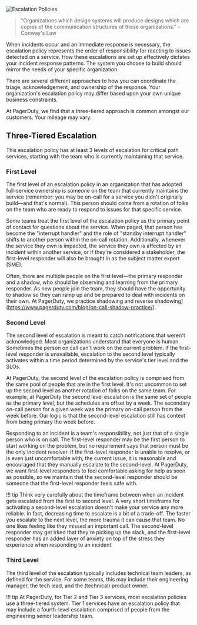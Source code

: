 ![Escalation Policies](../assets/img/headers/FSO-Escalation.png)

> "Organizations which design systems will produce designs which are copies of the communication structures of these organizations." - Conway's Law

When incidents occur and an immediate response is necessary, the escalation policy represents the order of responsibility for reacting to issues detected on a service. How these escalations are set up effectively dictates your incident response patterns. The system you choose to build should mirror the needs of your specific organization.

There are several different approaches to how you can coordinate the triage, acknowledgement, and ownership of the response. Your organization's escalation policy may differ based upon your own unique business constraints.

At PagerDuty, we find that a three-tiered approach is common amongst our customers. Your mileage may vary.

## Three-Tiered Escalation
This escalation policy has at least 3 levels of escalation for critical path services, starting with the team who is currently maintaining that service.

### First Level
The first level of an escalation policy in an organization that has adopted full-service ownership is someone on the team that currently maintains the service (remember: you may be on-call for a service you didn't originally build—and that's normal). This person should come from a rotation of folks on the team who are ready to respond to issues for that specific service.

Some teams treat the first level of the escalation policy as the primary point of contact for questions about the service. When paged, that person has become the "interrupt handler" and the role of "standby interrupt handler" shifts to another person within the on-call rotation. Additionally, whenever the service they own is impacted, the service they own is affected by an incident within another service, or if they're considered a stakeholder, the first-level responder will also be brought in as the subject matter expert (SME).

Often, there are multiple people on the first level—the primary responder and a shadow, who should be observing and learning from the primary responder. As new people join the team, they should have the opportunity to shadow so they can ramp up and be prepared to deal with incidents on their own. At PagerDuty, we practice shadowing and reverse shadowing](https://www.pagerduty.com/blog/on-call-shadow-practice/).

### Second Level
The second level of escalation is meant to catch notifications that weren't acknowledged. Most organizations understand that everyone is human. Sometimes the person on call can't work on the current problem. If the first-level responder is unavailable, escalation to the second level typically activates within a time period determined by the service's tier level and the SLOs.

At PagerDuty, the second level of the escalation policy is comprised from the same pool of people that are in the first level. It's not uncommon to set up the second level as another rotation of folks on the same team. For example, at PagerDuty the second level escalation is the same set of people as the primary level, but the schedules are offset by a week. The secondary on-call person for a given week was the primary on-call person from the week before. Our logic is that the second-level escalation still has context from being primary the week before.

Responding to an incident is a team's responsibility, not just that of a single person who is on call. The first-level responder may be the first person to start working on the problem, but no requirement says that person must be the only incident resolver. If the first-level responder is unable to resolve, or is even just uncomfortable with, the current issue, it is reasonable and encouraged that they manually escalate to the second-level. At PagerDuty, we want first-level responders to feel comfortable asking for help as soon as possible, so we maintain that the second-level responder should be someone that the first-level responder feels safe with.

!!! tip
    Think very carefully about the timeframe between when an incident gets escalated from the first to second level. A very short timeframe for activating a second-level escalation doesn't make your service any more reliable. In fact, decreasing time to escalate is a bit of a trade-off. The faster you escalate to the next level, the more trauma it can cause that team. No one likes feeling like they missed an important call. The second-level responder may get irked that they're picking up the slack, and the first-level responder has an added layer of anxiety on top of the stress they experience when responding to an incident.

### Third Level
The third level of the escalation typically includes technical team leaders, as defined for the service. For some teams, this may include their engineering manager, the tech lead, and the (technical) product owner.

!!! tip
    At PagerDuty, for Tier 2 and Tier 3 services, most escalation policies use a three-tiered system. Tier 1 services have an escalation policy that may include a fourth-level escalation comprised of people from the engineering senior leadership team.
